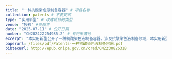 ```yaml
---
title: "一种抗酸染色液制备容器" # 项目名称
collection: patents # 不要更改
type: "实用新型" # 改成项目的类型
venue: "授权" #资质方
date: "2025-07-11" # 公开日期
number: "CN202422254985.2" # 专利申请号
excerpt: "本实用新型公开了一种抗酸染色液制备容器，涉及抗酸染色液制备领域，本实用新型包括容器主体，容器主体上通过密封轴承连接有搅拌轴，容器主体的顶部两侧均设有进料筒。本实用新型通过设置有进料组件，当需将液体定量进入至容器主体内部进行混合时，可将液体先加入至进料筒内，此时由于通孔与进料筒错位，转环可封堵进料筒，进而防止液体直接流入至容器主体内部，当液体加入到合适位置后，刻度线的设置可计量进入至容器主体内部的液体量，工作人员通过旋钮转动搅拌杆，搅拌杆则带动齿轮转动，使转环转动，当通孔与进料筒对齐时，此时液体便可通过通孔流入至容器主体内部，通过该方式可精确计量加入至容器主体内的液体量。"
paperurl: /files/pdf/Patents-一种抗酸染色液制备容器.pdf
bibtexurl: http://epub.cnipa.gov.cn/cred/CN223082631B
---
```



